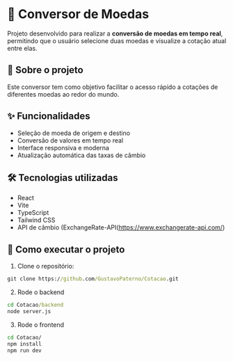 # 💱 Conversor de Moedas

Projeto desenvolvido para realizar a **conversão de moedas em tempo real**, permitindo que o usuário selecione duas moedas e visualize a cotação atual entre elas.

## 🧠 Sobre o projeto

Este conversor tem como objetivo facilitar o acesso rápido a cotações de diferentes moedas ao redor do mundo.

## ✨ Funcionalidades

- Seleção de moeda de origem e destino
- Conversão de valores em tempo real
- Interface responsiva e moderna
- Atualização automática das taxas de câmbio

## 🛠️ Tecnologias utilizadas

- React
- Vite
- TypeScript
- Tailwind CSS
- API de câmbio (ExchangeRate-API(https://www.exchangerate-api.com/)

## 🚀 Como executar o projeto

1. Clone o repositório:

```cmd
git clone https://github.com/GustavoPaterno/Cotacao.git
```

2. Rode o backend
```cmd
cd Cotacao/backend
node server.js
```

3. Rode o frontend
```cmd
cd Cotacao/
npm install
npm run dev
```
